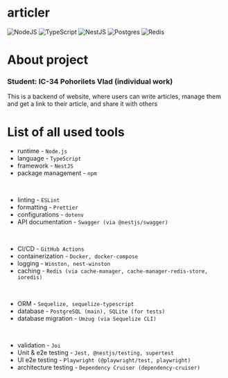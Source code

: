 # articler
![NodeJS](https://img.shields.io/badge/node.js-6DA55F?style=for-the-badge&logo=node.js&logoColor=white)
![TypeScript](https://img.shields.io/badge/typescript-%23007ACC.svg?style=for-the-badge&logo=typescript&logoColor=white)
![NestJS](https://img.shields.io/badge/nestjs-%23E0234E.svg?style=for-the-badge&logo=nestjs&logoColor=white)
![Postgres](https://img.shields.io/badge/postgres-%23316192.svg?style=for-the-badge&logo=postgresql&logoColor=white)
![Redis](https://img.shields.io/badge/redis-%23DD0031.svg?style=for-the-badge&logo=redis&logoColor=white)


# About project

### Student: IC-34 Pohorilets Vlad (individual work)
This is a backend of website, where users can write articles, manage them and get a link to their article, and share it with others



# List of all used tools

- runtime - `Node.js`
- language - `TypeScript`
- framework - `NestJS`
- package management - `npm`

<br/>

- linting - `ESLint`
- formatting - `Prettier`
- configurations - `dotenv`
- API documentation - `Swagger (via @nestjs/swagger)`

<br/>

- CI/CD - `GitHub Actions`
- containerization - `Docker, docker-compose`
- logging - `Winston, nest-winston`
- caching - `Redis (via cache-manager, cache-manager-redis-store, ioredis)`

<br/>

- ORM - `Sequelize, sequelize-typescript`
- database - `PostgreSQL (main), SQLite (for tests)`
- database migration - `Umzug (via Sequelize CLI)`

<br/>

- validation - `Joi`
- Unit & e2e testing - `Jest, @nestjs/testing, supertest`
- UI e2e testing - `Playwright (@playwright/test, playwright)`
- architecture testing - `Dependency Cruiser (dependency-cruiser)`